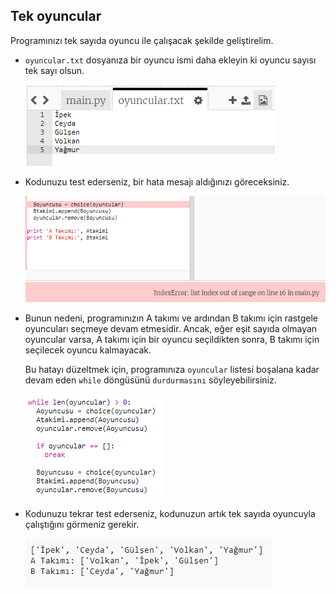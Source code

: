 ## Tek oyuncular

Programınızı tek sayıda oyuncu ile çalışacak şekilde geliştirelim.

+ `oyuncular.txt` dosyanıza bir oyuncu ismi daha ekleyin ki oyuncu sayısı tek sayı olsun.
    
    ![ekran görüntüsü](images/team-luna.png)

+ Kodunuzu test ederseniz, bir hata mesajı aldığınızı göreceksiniz.
    
    ![ekran görüntüsü](images/team-error.png)

+ Bunun nedeni, programınızın A takımı ve ardından B takımı için rastgele oyuncuları seçmeye devam etmesidir. Ancak, eğer eşit sayıda olmayan oyuncular varsa, A takımı için bir oyuncu seçildikten sonra, B takımı için seçilecek oyuncu kalmayacak.
    
    Bu hatayı düzeltmek için, programınıza `oyuncular` listesi boşalana kadar devam eden `while` döngüsünü `durdurmasını` söyleyebilirsiniz.
    
    ![ekran görüntüsü](images/team-fix.png)

+ Kodunuzu tekrar test ederseniz, kodunuzun artık tek sayıda oyuncuyla çalıştığını görmeniz gerekir.
    
    ![ekran görüntüsü](images/team-fix-test.png)